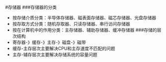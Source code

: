 #存储器
###存储器的分类
- 按存储介质分类：半导体存储器、磁表面存储器、磁芯存储器、光盘存储器
- 按存取方式分类：随机存取器、只读存储器、串行访问存储器
- 按在计算机中的作用分类：主存储器、辅助存储器、缓冲存储器
###存储的层次结构
- 寄存器-》缓存-》主存-》磁盘-》磁带
- 缓存-主存层次主要解决CPU和主存速度不匹配的问题
- 主存-辅存层次主要解决存储系统的容量问题